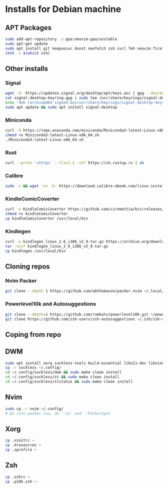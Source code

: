 # Installs for Debian machine

## APT Packages

```bash
sudo add-apt-repository -y ppa:neovim-ppa/unstable
sudo apt-get update
sudo apt install git keepassxc dunst neofetch zsh curl feh neovim firefox-esr eza
chsh -s $(which zsh)
```

## Other installs
### Signal
```bash
wget -O- https://updates.signal.org/desktop/apt/keys.asc | gpg --dearmor > signal-desktop-keyring.gpg
cat signal-desktop-keyring.gpg | sudo tee /usr/share/keyrings/signal-desktop-keyring.gpg > /dev/null
echo 'deb [arch=amd64 signed-by=/usr/share/keyrings/signal-desktop-keyring.gpg] https://updates.signal.org/desktop/apt xenial main' |\ sudo tee /etc/apt/sources.list.d/signal-xenial.list
sudo apt update && sudo apt install signal-desktop
```

### Miniconda
```bash
curl -O https://repo.anaconda.com/miniconda/Miniconda3-latest-Linux-x86_64.sh
chmod +x Miniconda3-latest-Linux-x86_64.sh
./Miniconda3-latest-Linux-x86_64.sh
```

### Rust
```bash
curl --proto '=https' --tlsv1.2 -sSf https://sh.rustup.rs | sh
```

### Calibre
```bash
sudo -v && wget -nv -O- https://download.calibre-ebook.com/linux-installer.sh | sudo sh /dev/stdin
```

### KindleComicCoverter
```bash
curl -o KindleComicCoverter https://github.com/ciromattia/kcc/releases/download/v5.6.4/kindleComicConverter-latest-x86_64.AppImage
chmod +x kindleComicCoverter
cp kindleComicCoverter /usr/local/bin
```

### Kindlegen
```bash
curl -o kindlegen_linux_2.6_i386_v2_9.tar.gz https://archive.org/download/kindlegen_linux_2_6_i386_v2_9/kindlegen_linux_2.6_i386_v2_9.tar.gz
tar -xzvf kindlegen_linux_2_6_i386_v2_9.tar.gz
cp kindlegen /usr/local/bin
```

## Cloning repos
### Nvim Packer
```bash
git clone --depth 1 https://github.com/wbthomason/packer.nvim ~/.local/share/nvim/site/pack/packer/start/packer.nvim
```

### Powerlevel10k and Autosuggestions
```bash
git clone --depth=1 https://github.com/romkatv/powerlevel10k.git ~/powerlevel10k
git clone https://github.com/zsh-users/zsh-autosuggestions ~/.zsh/zsh-autosuggestions"
```

## Coping from repo
## DWM
```bash
sudo apt install xorg suckless-tools build-essential libx11-dev libxinerama-dev libxft-dev libwebkit2gtk-4.0-dev 
cp -r suckless ~/.config/
cd ~/.config/suckless/dwm && sudo make clean install
cd ~/.config/suckless/st && sudo make clean install
cd ~/.config/suckless/slstatus && sudo make clean install
```
## Nvim
```bash
sudo cp -r nvim ~/.config/
# Go into packer.lua, do `:so` and `:PackerSync`
```

## Xorg
```bash
cp .xinitrc ~
cp .Xresources ~
cp .zprofile ~
```

## Zsh
```bash
cp .zshrc ~
cp .p10k.zsh ~
```
